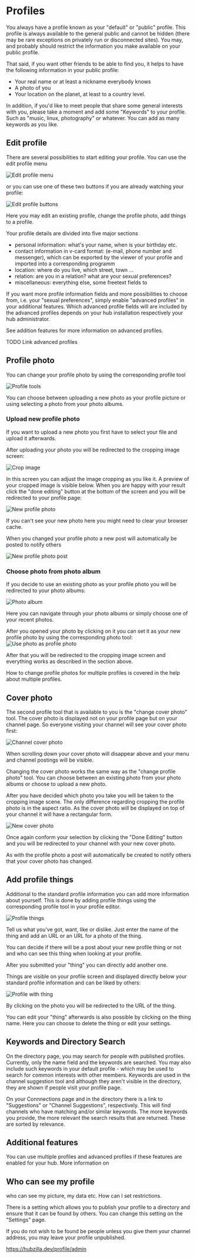 # Profiles

You always have a profile known as your "default" or "public" profile. This profile is always available to the general public and cannot be hidden (there may be rare exceptions on privately run or disconnected sites). You may, and probably should restrict the information you make available on your public profile.

That said, if you want other friends to be able to find you, it helps to have the following information in your public profile:

- Your real name or at least a nickname everybody knows
- A photo of you
- Your location on the planet, at least to a country level.

In addition, if you'd like to meet people that share some general interests with you, please take a moment and add some "Keywords" to your profile. Such as "music, linux, photography" or whatever. You can add as many keywords as you like.

## Edit profile
There are several possibilities to start editing your profile.
You can use the edit profile menu

![Edit profile menu](./assets/profile_edit_menu.png)

or you can use one of these two buttons if you are already watching your profile:

![Edit profile buttons](./assets/profile_edit_buttons.png)

Here you may edit an existing profile, change the profile photo, add things to a profile.

Your profile details are divided into five major sections
- personal information: what's your name, when is your birthday etc.
- contact information in v-card format: (e-mail, phone number and messenger), which can be exported by the viewer of your profile and imported into a corresponding programm
- location: where do you live, which street, town ...
- relation: are you in a relation? what are your sexual preferences?
- miscellaneous: everything else, some freetext fields to

If you want more profile information fields and more possibilities to choose from, i.e. your "sexual preferences", simply enable "advanced profiles" in your additional features. Which advanced profile fields will are included by the advanced profiles depends on your hub installation respectively your hub administrator.

See addition features for more information on advanced profiles.

TODO Link advanced profiles

## Profile photo
You can change your profile photo by using the corresponding profile tool

![Profile tools](./assets/profile_tools.png)

You can choose between uploading a new photo as your profile picture or using selecting a photo from your photo albums.

### Upload new profile photo
If you want to upload a new photo you first have to select your file and upload it afterwards.

After uploading your photo you will be redirected to the cropping image screen:

![Crop image](./assets/profile_crop_image.png)

In this screen you can adjust the image cropping as you like it. A preview of your cropped image is visible below. When you are happy with your result click the "done editing" button at the bottom of the screen and you will be redirected to your profile page:

![New profile photo](./assets/profile_new_photo.png)

If you can't see your new photo here you might need to clear your browser cache.

When you changed your profile photo a new post will automatically be posted to notify others

![New profile photo post](./assets/profile_new_photo_post.png)

### Choose photo from photo album
If you decide to use an existing photo as your profile photo you will be redirected to your photo albums:

![Photo album](./assets/profile_photo_album.png)

Here you can navigate through your photo albums or simply choose one of your recent photos.

After you opened your photo by clicking on it you can set it as your new profile photo by using the corresponding photo tool:
![Use photo as profile photo](./assets/profile_photo_use_as_profile_photo.png)

After that you will be redirected to the cropping image screen and everything works as described in the section above.

How to change profile photos for multiple profiles is covered in the help about multiple profiles.

## Cover photo
The second profile tool that is available to you is the "change cover photo" tool.
The cover photo is displayed not on your profile page but on your channel page. So everyone visiting your channel will see your cover photo first:

![Channel cover photo](./assets/channel_cover_photo.png)

When scrolling down your cover photo will disappear above and your menu and channel postings will be visible.

Changing the cover photo works the same way as the "change profile photo" tool. You can choose between an existing photo from your photo albums or choose to upload a new photo.

After you have decided which photo you take you will be taken to the cropping image scene. The only difference regarding cropping the profile photo is in the aspect ratio. As the cover photo will be displayed on top of your channel it will have a rectangular form.

![New cover photo](./assets/profile_new_cover_photo.png)

Once again conform your selection by clicking the "Done Editing" button and you will be redirected to your channel with your new cover photo.

As with the profile photo a post will automatically be created to notify others that your cover photo has changed.

## Add profile things
Additional to the standard profile information you can add more information about yourself. This is done by adding profile things using the corresponding profile tool in your profile editor.

![Profile things](./assets/profile_add_things.png)

Tell us what you've got, want, like or dislike. Just enter the name of the thing and add an URL or an URL for a photo of the thing.

You can decide if there will be a post about your new profile thing or not and who can see this thing when looking at your profile.

After you submitted your "thing" you can directly add another one.

Things are visible on your profile screen and displayed directly below your standard profile information and can be liked by others:

![Profile with thing](./assets/profile_with_thing.png)

By clicking on the photo you will be redirected to the URL of the thing.

You can edit your "thing" afterwards is also possible by clicking on the thing name. Here you can choose to delete the thing or edit your settings.

## Keywords and Directory Search

On the directory page, you may search for people with published profiles. Currently, only the name field and the keywords are searched.  You may also include such keywords in your default profile - which may be used to search for common interests with other members. Keywords are used in the channel suggestion tool and although they aren't visible in the directory, they are shown if people visit your profile page.

On your Connnections page and in the directory there is a link to "Suggestions" or "Channel Suggestions", respectively. This will find channels who have matching and/or similar keywords. The more keywords you provide, the more relevant the search results that are returned. These are sorted by relevance.


## Additional features
You can use multiple profiles and advanced profiles if these features are enabled for your hub. More information on

## Who can see my profile
who can see my picture, my data etc.
How can I set restrictions.

There is a setting which allows you to publish your profile to a directory and ensure that it can be found by others. You can change this setting on the "Settings" page.

If you do not wish to be found be people unless you give them your channel address, you may leave your profile unpublished.

https://hubzilla.dev/profile/admin
